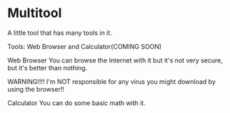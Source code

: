 # Multitool
A little tool that has many tools in it. 

Tools: Web Browser and Calculator(COMING SOON)

Web Browser
 You can browse the Internet with it but it's not very secure, but it's better than nothing.

WARNING!!!!
I'm NOT responsible for any virus you might download by using the browser!!

Calculator
You can do some basic math with it.
